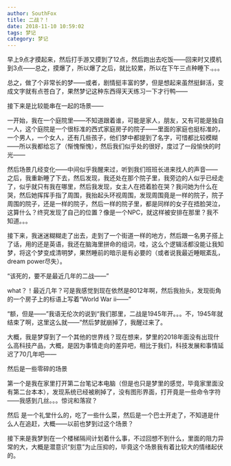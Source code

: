 ```yaml
---
author: SouthFox
title: 二战？！
date: 2018-11-10 10:59:02
tags: 梦记
category: 梦记
---
```


早上9点才摸起来，然后打手游又摸到了12点，然后跑出去吃饭&mdash;&mdash;回来时又摸机到3点&mdash;&mdash;总之，摸爆了，所以爆了之后，就比较累，所以在下午三点种睡下.。。。

总之，做了个非常长的梦&mdash;&mdash;或者，剧情挺丰富的梦，但是想起来虽然挺鲜活，变成文字就有点苍白了，果然梦记这种东西得天天练习一下才行鸭&mdash;&mdash;

<!--more-->

接下来是比较能串在一起的场景&mdash;&mdash;

一开始，我在一个庭院里&mdash;&mdash;不知道跟着谁，可能是家人，朋友，又有可能是独自一人，这个庭院是一个很标准的西式家庭房子的院子&mdash;&mdash;里面的家庭也挺标准的，一个男人，一个女人，还有几些孩子，他们梦中都提到了名字，可惜都比较模糊&mdash;&mdash;所以我都给忘了（惭愧惭愧），然后我们似乎处的很好，度过了一段愉快的时光&mdash;&mdash;

 然后场景几经变化&mdash;&mdash;中间似乎我醒来过，听到我们班班长进来找人的声音&mdash;&mdash;&nbsp; 之后，我重新睡了下去，然后发现，我还处在那个院子里，我旁边的人似乎已经走了，似乎就只有我在哪里，然后我发现，女主人在捂着脸在哭？我问她为什么在哭，然后她挥挥手指了周围，我抬起头环视周围，发现周围竟是一样的院子，院子周围的院子，还是一样的院子，然后一样的院子里，都是同样的女子在捂脸哭泣，这算什么？终究发现了自己的位置？像是一个NPC，就这样被安排在那里？我不知道。。。

接下来，我迷迷糊糊走了出去，走到了一个街道一样的地方，然后跟一名男子搭上了话，用的还是英语，我还在脑海里拼命的组词，哇，这么个逻辑活都没能让我知梦，将这个梦变成清明梦，果然睡前的暗示是有必要的（或者说我最近睡眠紊乱，dream power尽失）。

&ldquo;该死的，要不是最近几年的二战&mdash;&mdash;&rdquo;

what？！最近几年？可是我感觉到现在依然是8012年啊，然后我抬头，发现街角的一个房子上的标语上写着&ldquo;World War ⅱ&mdash;&mdash;&rdquo;

 &ldquo;额，但是&mdash;&mdash;&rdquo;我语无伦次的说到&ldquo;我们那里，二战是1945年开。。。不，1945年就结束了啊，这里这么就&mdash;&mdash;&rdquo;然后梦就崩掉了，我醒过来了。

大概，我是梦穿到了一个其他的世界线？现在想来，梦里的2018年面没有出现什么高科技产品，大概，是因为事情走向的差异吧，相比于我们，科技发展和事情延迟了70几年吧&mdash;&mdash;

然后是一些零碎的场景

第一个是我在家里打开第二台笔记本电脑（但是也只是梦里的感觉，毕竟家里面没有第二台本本），发现系统已经被刷掉了，没有图形界面，打开竟是一些命令字符&mdash;&mdash;我感到几丝。。。惊诧和落寂？

然后 是一个礼堂什么的，吃了一些什么菜，然后是一个巴士开走了，不知道是什么人在追赶，大概&mdash;&mdash;以前也梦到过这个场景？

接下来是我梦到在一个楼梯隔间计划着什么事，不过回想不到什么，里面的阻力异常的大，大概是潜意识&ldquo;刻意&rdquo;为止压抑的，毕竟这个场景我有着比较大的情绪起伏的。